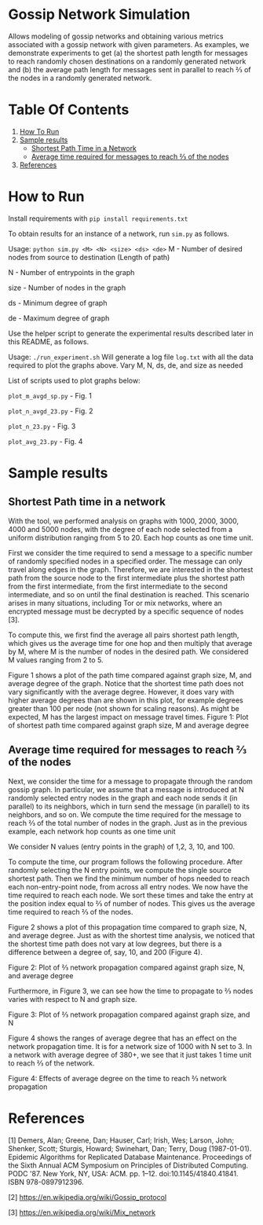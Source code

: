# Gossip Network Simulation

Allows modeling of gossip networks and obtaining various metrics associated with a gossip network with given parameters. As examples, we demonstrate experiments to get (a) the shortest path length for messages to reach randomly chosen destinations on a randomly generated network and (b) the average path length for messages sent in parallel to reach ⅔ of the nodes in a randomly generated network.

# Table Of Contents
1. [How To Run](#how-to-run)
2. [Sample results](#sample-results)
    - [Shortest Path Time in a Network](#shortest-path-time-in-a-network)
    - [Average time required for messages to reach ⅔ of the nodes](#average-time-required-for-messages-to-reach--of-the-nodes)
3. [References](#references)

# How to Run

Install requirements with `pip install requirements.txt`

To obtain results for an instance of a network, run `sim.py` as follows.

Usage:
`python sim.py <M> <N> <size> <ds> <de>`
M -  Number of desired nodes from source to destination (Length of path)

N - Number of entrypoints in the graph

size - Number of nodes in the graph

ds - Minimum degree of graph

de - Maximum degree of graph

Use the helper script to generate the experimental results described later in this README, as follows.

Usage:
`./run_experiment.sh`
Will generate a log file `log.txt` with all the data required to plot the graphs above. Vary M, N, ds, de, and size as needed

List of scripts used to plot graphs below:

`plot_m_avgd_sp.py` - Fig. 1

`plot_n_avgd_23.py` - Fig. 2

`plot_n_23.py` - Fig. 3

`plot_avg_23.py` - Fig. 4

# Sample results
## Shortest Path time in a network
With the tool, we performed analysis on graphs with 1000, 2000, 3000, 4000 and 5000 nodes, with the degree of each node selected from a uniform distribution ranging from 5 to 20. Each hop counts as one time unit.

First we consider the time required to send a message to a specific number of randomly specified nodes in a specified order. The message can only travel along edges in the graph. Therefore, we are interested in the shortest path from the source node to the first intermediate plus the shortest path from the first intermediate, from the first intermediate to the second intermediate, and so on until the final destination is reached. This scenario arises in many situations, including Tor or mix networks, where an encrypted message must be decrypted by a specific sequence of nodes [3].

To compute this, we first find the average all pairs shortest path length, which gives us the average time for one hop and then multiply that average by M, where M is the number of nodes in the desired path. We considered M values ranging from 2 to 5.

Figure 1 shows a plot of the path time compared against graph size, M, and average degree of the graph. Notice that the shortest time path does not vary significantly with the average degree. However, it does vary with higher average degrees than are shown in this plot, for example degrees greater than 100 per node (not shown for scaling reasons). As might be expected, M has the largest impact on message travel times.
Figure 1: Plot of shortest path time compared against graph size, M and average degree


## Average time required for messages to reach ⅔ of the nodes

Next, we consider the time for a message to propagate through the random gossip graph. In particular, we assume that a message is introduced at N randomly selected entry nodes in the graph and each node sends it (in parallel) to its neighbors, which in turn send the message (in parallel) to its neighbors, and so on. We compute the time required for the message to reach ⅔ of the total number of nodes in the graph. Just as in the previous example, each network hop counts as one time unit

We consider N values (entry points in the graph) of 1,2, 3, 10, and 100. 

To compute the time, our program follows the following procedure. After randomly selecting the N entry points, we compute the single source shortest path. Then we find the minimum number of hops needed to reach each non-entry-point node, from across all entry nodes. We now have the time required to reach each node. We sort these times and take the entry at the position index equal to ⅔ of number of nodes. This gives us the average time required to reach ⅔ of the nodes.

Figure 2 shows a plot of this propagation time compared to graph size, N, and average degree. Just as with the shortest time analysis, we noticed that the shortest time path does not vary at low degrees, but there is a difference between a degree of, say, 10, and 200 (Figure 4).



Figure 2: Plot of ⅔ network propagation compared against graph size, N, and average degree

Furthermore, in Figure 3, we can see how the time to propagate to ⅔ nodes varies with respect to N and graph size. 




Figure 3: Plot of ⅔ network propagation compared against graph size, and N


Figure 4 shows the ranges of average degree that has an effect on the network propagation time. It is for a network size of 1000 with N set to 3. In a network with average degree of 380+, we see that it just takes 1 time unit to reach ⅔ of the network.



Figure 4: Effects of average degree on the time to reach ⅔ network propagation




# References

[1] Demers, Alan; Greene, Dan; Hauser, Carl; Irish, Wes; Larson, John; Shenker, Scott; Sturgis, Howard; Swinehart, Dan; Terry, Doug (1987-01-01). Epidemic Algorithms for Replicated Database Maintenance. Proceedings of the Sixth Annual ACM Symposium on Principles of Distributed Computing. PODC '87. New York, NY, USA: ACM. pp. 1–12. doi:10.1145/41840.41841. ISBN 978-0897912396.

[2] https://en.wikipedia.org/wiki/Gossip_protocol

[3] https://en.wikipedia.org/wiki/Mix_network
